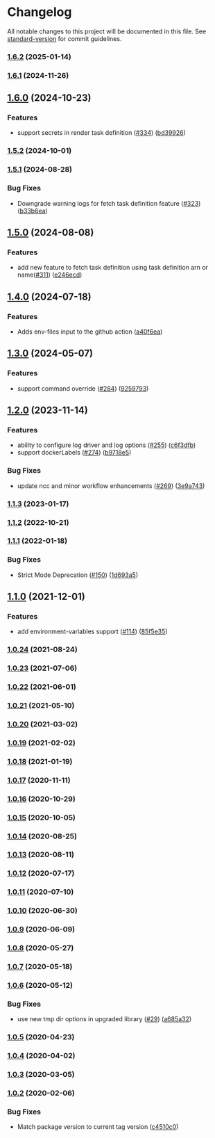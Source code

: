 # Changelog

All notable changes to this project will be documented in this file. See [standard-version](https://github.com/conventional-changelog/standard-version) for commit guidelines.

### [1.6.2](https://github.com/aws-actions/amazon-ecs-render-task-definition/compare/v1.6.1...v1.6.2) (2025-01-14)

### [1.6.1](https://github.com/aws-actions/amazon-ecs-render-task-definition/compare/v1.6.0...v1.6.1) (2024-11-26)

## [1.6.0](https://github.com/aws-actions/amazon-ecs-render-task-definition/compare/v1.5.2...v1.6.0) (2024-10-23)


### Features

* support secrets in render task definition ([#334](https://github.com/aws-actions/amazon-ecs-render-task-definition/issues/334)) ([bd39926](https://github.com/aws-actions/amazon-ecs-render-task-definition/commit/bd399266e884fda2f863e083ff67d844c030f2b9))

### [1.5.2](https://github.com/aws-actions/amazon-ecs-render-task-definition/compare/v1.5.1...v1.5.2) (2024-10-01)

### [1.5.1](https://github.com/aws-actions/amazon-ecs-render-task-definition/compare/v1.5.0...v1.5.1) (2024-08-28)


### Bug Fixes

* Downgrade warning logs for fetch task definition feature ([#323](https://github.com/aws-actions/amazon-ecs-render-task-definition/issues/323)) ([b33b6ea](https://github.com/aws-actions/amazon-ecs-render-task-definition/commit/b33b6ea7210b1bbbd20b61f96a9c632d4886465a))

## [1.5.0](https://github.com/aws-actions/amazon-ecs-render-task-definition/compare/v1.4.0...v1.5.0) (2024-08-08)


### Features

* add new feature to fetch task definition using task definition arn or name([#311](https://github.com/aws-actions/amazon-ecs-render-task-definition/issues/311)) ([e246ecd](https://github.com/aws-actions/amazon-ecs-render-task-definition/commit/e246ecdd89c8de5a4a8c248830566528cbed06dd))

## [1.4.0](https://github.com/aws-actions/amazon-ecs-render-task-definition/compare/v1.3.0...v1.4.0) (2024-07-18)


### Features

* Adds env-files input to the github action ([a40f6ea](https://github.com/aws-actions/amazon-ecs-render-task-definition/commit/a40f6eaad3be711b605d54fefc660fbd40925fdb))

## [1.3.0](https://github.com/aws-actions/amazon-ecs-render-task-definition/compare/v1.2.0...v1.3.0) (2024-05-07)


### Features

* support command override ([#284](https://github.com/aws-actions/amazon-ecs-render-task-definition/issues/284)) ([9259793](https://github.com/aws-actions/amazon-ecs-render-task-definition/commit/925979370e7456028a520e0dad54854d027a3808))

## [1.2.0](https://github.com/aws-actions/amazon-ecs-render-task-definition/compare/v1.1.3...v1.2.0) (2023-11-14)


### Features

* ability to configure log driver and log options ([#255](https://github.com/aws-actions/amazon-ecs-render-task-definition/issues/255)) ([c6f3dfb](https://github.com/aws-actions/amazon-ecs-render-task-definition/commit/c6f3dfbdd9990283e47c9e0cf46393ea13f1541b))
* support dockerLabels ([#274](https://github.com/aws-actions/amazon-ecs-render-task-definition/issues/274)) ([b9718e5](https://github.com/aws-actions/amazon-ecs-render-task-definition/commit/b9718e5f28bbcaeae2944140d52452f71601a622))


### Bug Fixes

* update ncc and minor workflow enhancements ([#269](https://github.com/aws-actions/amazon-ecs-render-task-definition/issues/269)) ([3e9a743](https://github.com/aws-actions/amazon-ecs-render-task-definition/commit/3e9a74317f3b8a55dc9b95b57a1cac50099ed343))

### [1.1.3](https://github.com/aws-actions/amazon-ecs-render-task-definition/compare/v1.1.2...v1.1.3) (2023-01-17)

### [1.1.2](https://github.com/aws-actions/amazon-ecs-render-task-definition/compare/v1.1.1...v1.1.2) (2022-10-21)

### [1.1.1](https://github.com/aws-actions/amazon-ecs-render-task-definition/compare/v1.1.0...v1.1.1) (2022-01-18)


### Bug Fixes

* Strict Mode Deprecation ([#150](https://github.com/aws-actions/amazon-ecs-render-task-definition/issues/150)) ([1d693a5](https://github.com/aws-actions/amazon-ecs-render-task-definition/commit/1d693a567ca030686d891af532ada9b4d908f863))

## [1.1.0](https://github.com/aws-actions/amazon-ecs-render-task-definition/compare/v1.0.24...v1.1.0) (2021-12-01)


### Features

* add environment-variables support ([#114](https://github.com/aws-actions/amazon-ecs-render-task-definition/issues/114)) ([85f5e35](https://github.com/aws-actions/amazon-ecs-render-task-definition/commit/85f5e350c104582a36945a4b66abdd29b42123bf))

### [1.0.24](https://github.com/aws-actions/amazon-ecs-render-task-definition/compare/v1.0.23...v1.0.24) (2021-08-24)

### [1.0.23](https://github.com/aws-actions/amazon-ecs-render-task-definition/compare/v1.0.22...v1.0.23) (2021-07-06)

### [1.0.22](https://github.com/aws-actions/amazon-ecs-render-task-definition/compare/v1.0.21...v1.0.22) (2021-06-01)

### [1.0.21](https://github.com/aws-actions/amazon-ecs-render-task-definition/compare/v1.0.20...v1.0.21) (2021-05-10)

### [1.0.20](https://github.com/aws-actions/amazon-ecs-render-task-definition/compare/v1.0.19...v1.0.20) (2021-03-02)

### [1.0.19](https://github.com/aws-actions/amazon-ecs-render-task-definition/compare/v1.0.18...v1.0.19) (2021-02-02)

### [1.0.18](https://github.com/aws-actions/amazon-ecs-render-task-definition/compare/v1.0.17...v1.0.18) (2021-01-19)

### [1.0.17](https://github.com/aws-actions/amazon-ecs-render-task-definition/compare/v1.0.16...v1.0.17) (2020-11-11)

### [1.0.16](https://github.com/aws-actions/amazon-ecs-render-task-definition/compare/v1.0.15...v1.0.16) (2020-10-29)

### [1.0.15](https://github.com/aws-actions/amazon-ecs-render-task-definition/compare/v1.0.14...v1.0.15) (2020-10-05)

### [1.0.14](https://github.com/aws-actions/amazon-ecs-render-task-definition/compare/v1.0.13...v1.0.14) (2020-08-25)

### [1.0.13](https://github.com/aws-actions/amazon-ecs-render-task-definition/compare/v1.0.12...v1.0.13) (2020-08-11)

### [1.0.12](https://github.com/aws-actions/amazon-ecs-render-task-definition/compare/v1.0.11...v1.0.12) (2020-07-17)

### [1.0.11](https://github.com/aws-actions/amazon-ecs-render-task-definition/compare/v1.0.10...v1.0.11) (2020-07-10)

### [1.0.10](https://github.com/aws-actions/amazon-ecs-render-task-definition/compare/v1.0.9...v1.0.10) (2020-06-30)

### [1.0.9](https://github.com/aws-actions/amazon-ecs-render-task-definition/compare/v1.0.8...v1.0.9) (2020-06-09)

### [1.0.8](https://github.com/aws-actions/amazon-ecs-render-task-definition/compare/v1.0.7...v1.0.8) (2020-05-27)

### [1.0.7](https://github.com/aws-actions/amazon-ecs-render-task-definition/compare/v1.0.6...v1.0.7) (2020-05-18)

### [1.0.6](https://github.com/aws-actions/amazon-ecs-render-task-definition/compare/v1.0.5...v1.0.6) (2020-05-12)


### Bug Fixes

* use new tmp dir options in upgraded library ([#29](https://github.com/aws-actions/amazon-ecs-render-task-definition/issues/29)) ([a685a32](https://github.com/aws-actions/amazon-ecs-render-task-definition/commit/a685a3206bbf6d13f6ac57bf1775615c641e4718))

### [1.0.5](https://github.com/aws-actions/amazon-ecs-render-task-definition/compare/v1.0.4...v1.0.5) (2020-04-23)

### [1.0.4](https://github.com/aws-actions/amazon-ecs-render-task-definition/compare/v1.0.3...v1.0.4) (2020-04-02)

### [1.0.3](https://github.com/aws-actions/amazon-ecs-render-task-definition/compare/v1.0.2...v1.0.3) (2020-03-05)

### [1.0.2](https://github.com/aws-actions/amazon-ecs-render-task-definition/compare/v1.0.1...v1.0.2) (2020-02-06)


### Bug Fixes

* Match package version to current tag version ([c4510c0](https://github.com/aws-actions/amazon-ecs-render-task-definition/commit/c4510c088f9972e8dede305ea53b44f444666225))
